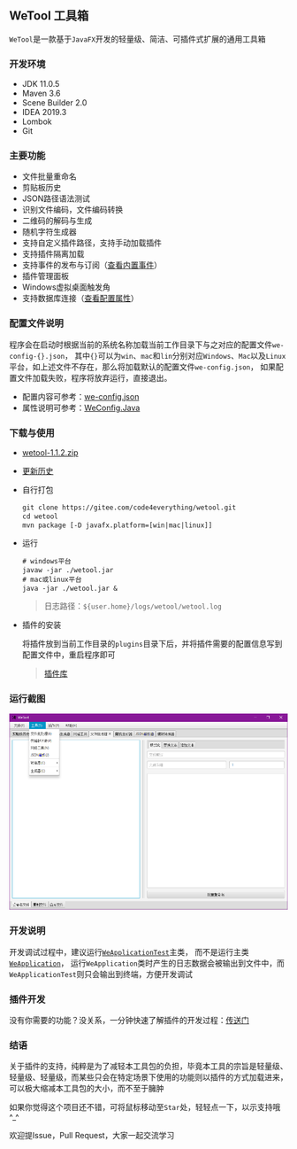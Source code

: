 ## WeTool 工具箱

`WeTool`是一款基于`JavaFX`开发的轻量级、简洁、可插件式扩展的通用工具箱

### 开发环境

- JDK 11.0.5
- Maven 3.6
- Scene Builder 2.0
- IDEA 2019.3
- Lombok
- Git

### 主要功能

- 文件批量重命名
- 剪贴板历史
- JSON路径语法测试
- 识别文件编码，文件编码转换
- 二维码的解码与生成
- 随机字符生成器
- 支持自定义插件路径，支持手动加载插件
- 支持插件隔离加载
- 支持事件的发布与订阅（[查看内置事件](https://gitee.com/code4everything/wetool-plugin/blob/master/wetool-plugin-support/readme.md)）
- 插件管理面板
- Windows虚拟桌面触发角
- 支持数据库连接（[查看配置属性](https://github.com/alibaba/druid/wiki/DruidDataSource%E9%85%8D%E7%BD%AE%E5%B1%9E%E6%80%A7%E5%88%97%E8%A1%A8)）

### 配置文件说明

程序会在启动时根据当前的系统名称加载当前工作目录下与之对应的配置文件`we-config-{}.json`，
其中`{}`可以为`win`、`mac`和`lin`分别对应`Windows`、`Mac`以及`Linux`平台，如上述文件不存在，那么将加载默认的配置文件`we-config.json`，
如果配置文件加载失败，程序将放弃运行，直接退出。

- 配置内容可参考：[we-config.json](we-config.json)
- 属性说明可参考：[WeConfig.Java](https://gitee.com/code4everything/wetool-plugin/blob/master/wetool-plugin-support/src/main/java/org/code4everything/wetool/plugin/support/config/WeConfig.java)

### 下载与使用

- [wetool-1.1.2.zip](http://share.qiniu.easepan.xyz/tool/wetool/wetool-1.1.2.zip)

- [更新历史](history.md)

- 自行打包

    ```shell
    git clone https://gitee.com/code4everything/wetool.git
    cd wetool
    mvn package [-D javafx.platform=[win|mac|linux]]
    ```
  
- 运行

    ```shell
    # windows平台
    javaw -jar ./wetool.jar
    # mac或linux平台
    java -jar ./wetool.jar &
    ```
    > 日志路径：`${user.home}/logs/wetool/wetool.log`
  
- 插件的安装
 
    将插件放到当前工作目录的`plugins`目录下后，并将插件需要的配置信息写到配置文件中，重启程序即可
    
    > [插件库](https://gitee.com/code4everything/wetool-plugin/tree/master/wetool-plugin-repository)
    
### 运行截图

![wetool](images/wetool.png)

### 开发说明

开发调试过程中，建议运行[`WeApplicationTest`](src/test/java/org/code4everything/wetool/WeApplicationTest.java)主类，
而不是运行主类[`WeApplication`](src/main/java/org/code4everything/wetool/WeApplication.java)，
运行`WeApplication`类时产生的日志数据会被输出到文件中，而`WeApplicationTest`则只会输出到终端，方便开发调试

### 插件开发

没有你需要的功能？没关系，一分钟快速了解插件的开发过程：[传送门](https://gitee.com/code4everything/wetool-plugin)

### 结语

关于插件的支持，纯粹是为了减轻本工具包的负担，毕竟本工具的宗旨是轻量级、轻量级、轻量级，而某些只会在特定场景下使用的功能则以插件的方式加载进来，可以极大缩减本工具包的大小，而不至于臃肿

如果你觉得这个项目还不错，可将鼠标移动至`Star`处，轻轻点一下，以示支持哦^_^

欢迎提Issue，Pull Request，大家一起交流学习
